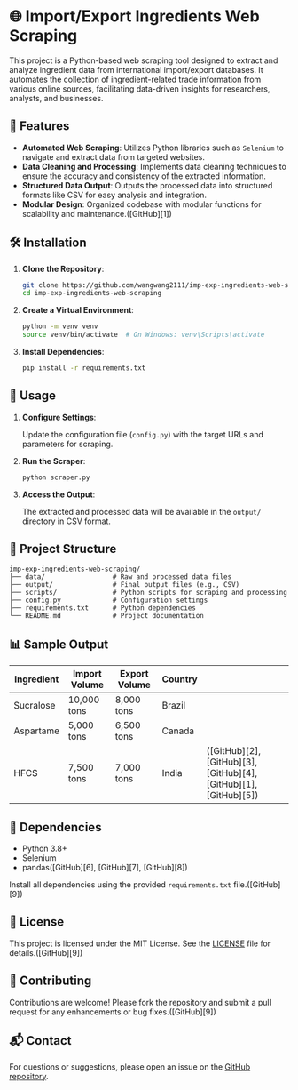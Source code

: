 # 🌐 Import/Export Ingredients Web Scraping

This project is a Python-based web scraping tool designed to extract and analyze ingredient data from international import/export databases. It automates the collection of ingredient-related trade information from various online sources, facilitating data-driven insights for researchers, analysts, and businesses.

## 📌 Features

* **Automated Web Scraping**: Utilizes Python libraries such as `Selenium` to navigate and extract data from targeted websites.
* **Data Cleaning and Processing**: Implements data cleaning techniques to ensure the accuracy and consistency of the extracted information.
* **Structured Data Output**: Outputs the processed data into structured formats like CSV for easy analysis and integration.
* **Modular Design**: Organized codebase with modular functions for scalability and maintenance.([GitHub][1])

## 🛠️ Installation

1. **Clone the Repository**:

   ```bash
   git clone https://github.com/wangwang2111/imp-exp-ingredients-web-scraping.git
   cd imp-exp-ingredients-web-scraping
   ```



2. **Create a Virtual Environment**:

   ```bash
   python -m venv venv
   source venv/bin/activate  # On Windows: venv\Scripts\activate
   ```



3. **Install Dependencies**:

   ```bash
   pip install -r requirements.txt
   ```


## 🚀 Usage

1. **Configure Settings**:

   Update the configuration file (`config.py`) with the target URLs and parameters for scraping.

2. **Run the Scraper**:

   ```bash
   python scraper.py
   ```

3. **Access the Output**:

   The extracted and processed data will be available in the `output/` directory in CSV format.


## 🧱 Project Structure

```plaintext
imp-exp-ingredients-web-scraping/
├── data/                 # Raw and processed data files
├── output/               # Final output files (e.g., CSV)
├── scripts/              # Python scripts for scraping and processing
├── config.py             # Configuration settings
├── requirements.txt      # Python dependencies
└── README.md             # Project documentation
```

## 📊 Sample Output

| Ingredient | Import Volume | Export Volume | Country |                                                                   |
| ---------- | ------------- | ------------- | ------- | ----------------------------------------------------------------- |
| Sucralose  | 10,000 tons   | 8,000 tons    | Brazil  |                                                                   |
| Aspartame  | 5,000 tons    | 6,500 tons    | Canada  |                                                                   |
| HFCS       | 7,500 tons    | 7,000 tons    | India   | ([GitHub][2], [GitHub][3], [GitHub][4], [GitHub][1], [GitHub][5]) |


## 🧩 Dependencies

* Python 3.8+
* Selenium
* pandas([GitHub][6], [GitHub][7], [GitHub][8])

Install all dependencies using the provided `requirements.txt` file.([GitHub][9])

## 📄 License

This project is licensed under the MIT License. See the [LICENSE](LICENSE) file for details.([GitHub][9])

## 🤝 Contributing

Contributions are welcome! Please fork the repository and submit a pull request for any enhancements or bug fixes.([GitHub][9])


## 📬 Contact

For questions or suggestions, please open an issue on the [GitHub repository](https://github.com/wangwang2111/imp-exp-ingredients-web-scraping/issues).

